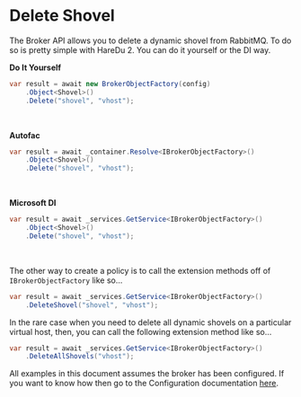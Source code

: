 # Delete Shovel

The Broker API allows you to delete a dynamic shovel from RabbitMQ. To do so is pretty simple with HareDu 2. You can do it yourself or the DI way.

**Do It Yourself**

```c#
var result = await new BrokerObjectFactory(config)
    .Object<Shovel>()
    .Delete("shovel", "vhost");
```
<br>

**Autofac**

```c#
var result = await _container.Resolve<IBrokerObjectFactory>()
    .Object<Shovel>()
    .Delete("shovel", "vhost");
```
<br>

**Microsoft DI**

```c#
var result = await _services.GetService<IBrokerObjectFactory>()
    .Object<Shovel>()
    .Delete("shovel", "vhost");
```
<br>

The other way to create a policy is to call the extension methods off of ```IBrokerObjectFactory``` like so...

```c#
var result = await _services.GetService<IBrokerObjectFactory>()
    .DeleteShovel("shovel", "vhost");
```
In the rare case when you need to delete all dynamic shovels on a particular virtual host, then, you can call the following extension method like so...

```c#
var result = await _services.GetService<IBrokerObjectFactory>()
    .DeleteAllShovels("vhost");
```

All examples in this document assumes the broker has been configured. If you want to know how then go to the Configuration documentation [here](https://github.com/ahives/HareDu3/blob/master/docs/configuration.md).

